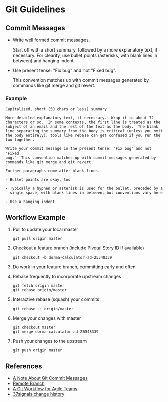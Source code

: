 Git Guidelines
==============


Commit Messages
---------------

 * Write well formed commit messages.
   
   Start off with a short summary, followed by a more explanatory text, if 
   necessary. For clearity, use bullet points (asterisks, with blank lines in
   between) and hanging indent.

 * Use present tense: "Fix bug" and not "Fixed bug".
   
   This convention matches up with commit messages generated by commands like 
   git merge and git revert.


### Example

```
Capitalized, short (50 chars or less) summary

More detailed explanatory text, if necessary.  Wrap it to about 72
characters or so.  In some contexts, the first line is treated as the
subject of an email and the rest of the text as the body.  The blank
line separating the summary from the body is critical (unless you omit
the body entirely); tools like rebase can get confused if you run the
two together.

Write your commit message in the present tense: "Fix bug" and not "Fixed
bug."  This convention matches up with commit messages generated by
commands like git merge and git revert.

Further paragraphs come after blank lines.

- Bullet points are okay, too

- Typically a hyphen or asterisk is used for the bullet, preceded by a
  single space, with blank lines in between, but conventions vary here

- Use a hanging indent
```

Workflow Example
----------------

 1. Pull to update your local master

    `git pull origin master`

 2. Checkout a feature branch (include Pivotal Story ID if available)

    `git checkout -b dorma-calculator-ad-25548339`

 3. Do work in your feature branch, committing early and often

 4. Rebase frequently to incorporate upstream changes

    ```
    git fetch origin master
    git rebase origin/master
    ```

 5. Interactive rebase (squash) your commits

    `git rebase -i origin/master`

 6. Merge your changes with master

    ```
    git checkout master
    git merge dorma-calculator-ad-25548339
    ```

 7. Push your changes to the upstream

    `git push origin master`


References
----------

* [A Note About Git Commit Messages][r1]
* [Remote Branch][r2]
* [A Git Workflow for Agile Teams][r3]
* [37signals change history][r4]

[r1]: http://tbaggery.com/2008/04/19/a-note-about-git-commit-messages.html
[r2]: http://robots.thoughtbot.com/post/21306813001/remote-branch
[r3]: http://reinh.com/blog/2009/03/02/a-git-workflow-for-agile-teams.html
[r4]: http://37signals.com/changes